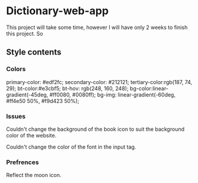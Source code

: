 # Dictionary-web-app
This project will take some time, however I will have only 2 weeks to finish this project. So 

## Style contents

### Colors

primary-color: #edf2fc;
secondary-color: #212121;
tertiary-color:rgb(187, 74, 29);
bt-color:#e3cbf5;
bt-hov: rgb(248, 160, 248);
bg-color:linear-gradient(-45deg, #ff0080, #0080ff);
bg-img: linear-gradient(-60deg, #ff4e50 50%, #f9d423 50%);

### Issues
 
 Couldn't change the background of the book icon to suit the background color of the website.

 Couldn't change the color of the font in the input tag.

### Prefrences 
Reflect the moon icon.